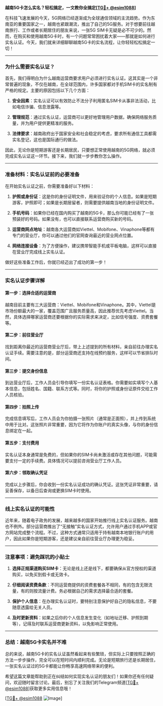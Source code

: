 **越南5G卡怎么实名？轻松搞定，一文教你全搞定[[TG💪+ @esim1088](https://t.me/s/esim1088)]**

在科技飞速发展的今天，5G网络已经逐渐成为全球通信领域的主流趋势。作为东南亚的重要国家之一，越南也紧跟潮流，推出了自己的5G服务。对于想要前往越南旅行、工作或者长期居住的朋友来说，一张5G SIM卡无疑是必不可少的。然而，在购买和使用越南5G卡时，有一个问题常常困扰着大家——那就是如何进行实名认证。今天，我们就来详细聊聊越南5G卡的实名流程，让你轻轻松松搞定一切！

---

### **为什么需要实名认证？**

首先，我们得明白为什么越南运营商要求用户必须进行实名认证。这其实是一个非常普遍的现象，不仅在越南，在全球范围内，许多国家都对手机SIM卡的实名制有严格的规定。主要的原因包括以下几个方面：

1. **安全因素**：实名认证可以有效防止不法分子利用匿名SIM卡从事非法活动，比如电信诈骗、信息泄露等。
   
2. **管理规范**：通过实名认证，运营商可以更好地管理用户数据，确保网络服务质量，并为用户提供更精准的服务。

3. **法律要求**：越南政府出于国家安全和社会稳定的考虑，要求所有通信工具都需实名登记，这也是国际通行的做法。

因此，无论你是短期游客还是长期居民，只要想正常使用越南的5G网络，就必须完成实名认证这一环节。接下来，我们就一步步教你怎么操作。

---

### **准备材料：实名认证前的必要准备**

在开始实名认证之前，你需要准备好以下材料：

1. **护照或身份证**：这是你的身份证明文件，用来验证你的个人信息。如果是短期游客，护照即可；如果是长期居留者，则需要提供越南当地的身份证明文件。

2. **手机号码**：如果你已经在国内购买了越南的5G卡，那么你可能已经有了一张预装好的号码。如果没有，也可以直接联系运营商购买新的号码。

3. **运营商网点地址**：越南各大运营商如Viettel、Mobifone、Vinaphone等都有专门的营业厅，你可以通过他们的官网查询最近的营业网点位置。

4. **网络连接设备**：为了方便操作，建议携带智能手机或平板电脑，这样可以直接在营业厅完成线上实名认证。

做好这些准备工作后，你就已经迈出了成功的第一步！

---

### **实名认证步骤详解**

#### **第一步：选择合适的运营商**
越南目前主要有三大运营商：Viettel、Mobifone和Vinaphone。其中，Viettel是市场份额最大的一家，覆盖范围广且服务质量高，因此推荐优先考虑Viettel。当然，具体选择哪家运营商还要根据你的实际需求来决定，比如信号强度、资费套餐等。

#### **第二步：前往营业厅**
找到距离你最近的运营商营业厅后，带上上述提到的所有材料，亲自前往办理实名认证手续。需要注意的是，部分运营商还支持在线预约服务，这样可以节省排队时间。

#### **第三步：提交身份信息**
到达营业厅后，工作人员会引导你填写一份实名认证表格。你需要如实填写个人基本信息，包括姓名、国籍、联系方式等。同时，将你的护照或身份证原件交给工作人员核验。

#### **第四步：拍照上传**
完成信息填写后，工作人员会为你拍摄一张照片（通常是正面照），并上传到系统中用于比对。这张照片非常重要，因为它将作为你账户的真实头像，与你的身份信息绑定在一起。

#### **第五步：支付费用**
实名认证本身通常是免费的，但如果你的SIM卡尚未激活或存在其他问题，可能需要支付一定的手续费。具体情况可以提前咨询营业厅工作人员。

#### **第六步：领取确认凭证**
完成以上步骤后，你会收到一份实名认证成功的确认凭证。这张凭证非常重要，请妥善保存，以备日后查询或更换SIM卡时使用。

---

### **线上实名认证的可能性**
近年来，随着电子政务的发展，越来越多的国家开始推行线上实名认证服务。越南也不例外。部分运营商推出了“无接触”实名认证方式，允许用户通过手机APP或官方网站完成整个流程。不过，这种方式通常只适用于持有越南本地银行账户的用户，因此如果你是短期游客，还是建议亲自前往营业厅办理更为稳妥。

---

### **注意事项：避免踩坑的小贴士**

1. **选择正规渠道购买SIM卡**：无论是线上还是线下，都要确保从官方授权的渠道购买，以免买到假卡或无效卡。

2. **仔细阅读资费条款**：不同运营商提供的资费套餐各不相同，有的包含无限流量，有的则按流量计费。务必根据自己的需求选择最合适的套餐。

3. **保护个人信息**：在办理实名认证时，要特别注意保护好自己的隐私信息，不要随意透露给无关人员。

4. **及时更新资料**：如果之后你的个人信息发生变化（如地址迁移、护照到期等），记得及时联系运营商更新资料，以免影响正常使用。

---

### **总结：越南5G卡实名并不难**

总的来说，越南5G卡的实名认证虽然看起来有些繁琐，但实际上只要按照正确的方法一步步操作，完全可以在短时间内顺利完成。无论是短期旅行还是长期居住，一张实名认证过的5G卡都能让你畅享高速网络带来的便利。

希望这篇文章能帮助到正在纠结如何实现实名认证的朋友们！如果你还有任何疑问，欢迎随时留言讨论。最后，别忘了关注我们的Telegram频道[[TG💪+ @esim1088](https://t.me/s/esim1088)]获取更多实用信息哦！

[[TG💪+ @esim1088](https://t.me/s/esim1088) ![Image](https://i.postimg.cc/4NQfJmqS/Snipaste-2025-05-13-00-14-12.png)]